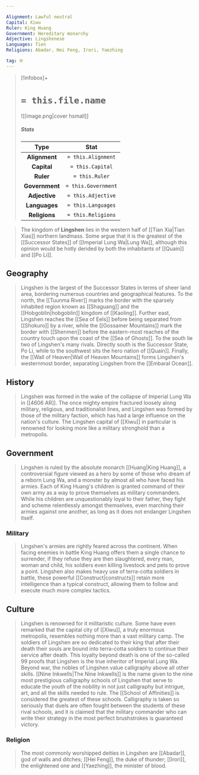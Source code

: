 ```yaml
---

Alignment: Lawful neutral
Capital: Xiwu
Ruler: King Huang
Government: Hereditary monarchy
Adjective: Lingshenese
Languages: Tien
Religions: Abadar, Hei Feng, Irori, Yaezhing

tag: 🌐
---
```


> [!infobox]+
> #  `= this.file.name`
> ![[image.png|cover hsmall]]
> ##### Stats
> Type | Stat |
> :---:|:---:|
> **Alignment** | `= this.Alignment` |
> **Capital** | `= this.Capital` |
> **Ruler** | `= this.Ruler` |
> **Government** | `= this.Government` |
> **Adjective** | `= this.Adjective` |
> **Languages** | `= this.Languages` |
> **Religions** | `= this.Religions` |



> The kingdom of **Lingshen** lies in the western half of [[Tian Xia|Tian Xias]] northern landmass. Some argue that it is the greatest of the [[Successor States]] of [[Imperial Lung Wa|Lung Wa]], although this opinion would be hotly derided by both the inhabitants of [[Quain]] and [[Po Li]].



## Geography

> Lingshen is the largest of the Successor States in terms of sheer land area, bordering numerous countries and geographical features. To the north, the [[Tuunma River]] marks the border with the sparsely inhabited region known as [[Shaguang]] and the [[Hobgoblin|hobgoblin]] kingdom of [[Kaoling]]. Further east, Lingshen reaches the [[Sea of Eels]] before being separated from [[Shokuro]] by a river, while the [[Gossamer Mountains]] mark the border with [[Shenmen]] before the eastern-most reaches of the country touch upon the coast of the [[Sea of Ghosts]]. To the south lie two of Lingshen's many rivals. Directly south is the Successor State, Po Li, while to the southwest sits the hero nation of [[Quain]]. Finally, the [[Wall of Heaven|Wall of Heaven Mountains]] forms Lingshen's westernmost border, separating Lingshen from the [[Embaral Ocean]].


## History

> Lingshen was formed in the wake of the collapse of Imperial Lung Wa in [[4606 AR]]. The once mighty empire fractured loosely along military, religious, and traditionalist lines, and Lingshen was formed by those of the military faction, which has had a large influence on the nation's culture. The Lingshen capital of [[Xiwu]] in particular is renowned for looking more like a military stronghold than a metropolis.


## Government

> Lingshen is ruled by the absolute monarch [[Huang|King Huang]], a controversial figure viewed as a hero by some of those who dream of a reborn Lung Wa, and a monster by almost all who have faced his armies. Each of King Huang's children is granted command of their own army as a way to prove themselves as military commanders. While his children are unquestionably loyal to their father, they fight and scheme relentlessly amongst themselves, even marching their armies against one another, as long as it does not endanger Lingshen itself.


### Military

> Lingshen's armies are rightly feared across the continent. When facing enemies in battle King Huang offers them a single chance to surrender, if they refuse they are then slaughtered, every man, woman and child, his soldiers even killing livestock and pets to prove a point. Lingshen also makes heavy use of terra-cotta soldiers in battle, these powerful [[Construct|constructs]] retain more intelligence than a typical construct, allowing them to follow and execute much more complex tactics.


## Culture

> Lingshen is renowned for it militaristic culture. Some have even remarked that the capital city of [[Xiwu]], a truly enormous metropolis, resembles nothing more than a vast military camp. The soldiers of Lingshen are so dedicated to their king that after their death their souls are bound into terra-cotta soldiers to continue their service after death. This loyalty beyond death is one of the so-called 99 proofs that Lingshen is the true inheritor of Imperial Lung Wa. Beyond war, the nobles of Lingshen value calligraphy above all other skills. [[Nine Inkwells|The Nine Inkwells]] is the name given to the nine most prestigious calligraphy schools of Lingshen that serve to educate the youth of the nobility in not just calligraphy but intrigue, art, and all the skills needed to rule. The [[School of Affinities]] is considered the greatest of these schools. Calligraphy is taken so seriously that duels are often fought between the students of these rival schools, and it is claimed that the military commander who can write their strategy in the most perfect brushstrokes is guaranteed victory.


### Religion

> The most commonly worshipped deities in Lingshen are [[Abadar]], god of walls and ditches; [[Hei Feng]], the duke of thunder; [[Irori]], the enlightened one and [[Yaezhing]], the minister of blood.









